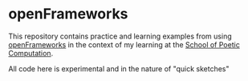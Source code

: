 # openFrameworks
This repository contains practice and learning examples from using [openFrameworks](http://openframeworks.cc/) in the context of my learning at the [School of Poetic Computation](http://sfpc.io). 

All code here is experimental and in the nature of "quick sketches"

